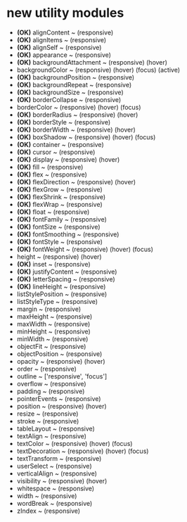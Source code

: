 # new utility modules

- **(OK)** alignContent ~ (responsive)
- **(OK)** alignItems ~ (responsive)
- **(OK)** alignSelf ~ (responsive)
- **(OK)** appearance ~ (responsive)
- **(OK)** backgroundAttachment ~ (responsive) (hover)
- backgroundColor ~ (responsive) (hover) (focus) (active)
- **(OK)** backgroundPosition ~ (responsive)
- **(OK)** backgroundRepeat ~ (responsive)
- **(OK)** backgroundSize ~ (responsive)
- **(OK)** borderCollapse ~ (responsive)
- borderColor ~ (responsive) (hover) (focus)
- **(OK)** borderRadius ~ (responsive) (hover)
- **(OK)** borderStyle ~ (responsive)
- **(OK)** borderWidth ~ (responsive) (hover)
- **(OK)** boxShadow ~ (responsive) (hover) (focus)
- **(OK)** container ~ (responsive)
- **(OK)** cursor ~ (responsive)
- **(OK)** display ~ (responsive) (hover)
- **(OK)** fill ~ (responsive)
- **(OK)** flex ~ (responsive)
- **(OK)** flexDirection ~ (responsive) (hover)
- **(OK)** flexGrow ~ (responsive)
- **(OK)** flexShrink ~ (responsive)
- **(OK)** flexWrap ~ (responsive)
- **(OK)** float ~ (responsive)
- **(OK)** fontFamily ~ (responsive)
- **(OK)** fontSize ~ (responsive)
- **(OK)** fontSmoothing ~ (responsive)
- **(OK)** fontStyle ~ (responsive)
- **(OK)** fontWeight ~ (responsive) (hover) (focus)
- height ~ (responsive) (hover)
- **(OK)** inset ~ (responsive)
- **(OK)** justifyContent ~ (responsive)
- **(OK)** letterSpacing ~ (responsive)
- **(OK)** lineHeight ~ (responsive)
- listStylePosition ~ (responsive)
- listStyleType ~ (responsive)
- margin ~ (responsive)
- maxHeight ~ (responsive)
- maxWidth ~ (responsive)
- minHeight ~ (responsive)
- minWidth ~ (responsive)
- objectFit ~ (responsive)
- objectPosition ~ (responsive)
- opacity ~ (responsive) (hover)
- order ~ (responsive)
- outline ~ ['responsive', 'focus']
- overflow ~ (responsive)
- padding ~ (responsive)
- pointerEvents ~ (responsive)
- position ~ (responsive) (hover)
- resize ~ (responsive)
- stroke ~ (responsive)
- tableLayout ~ (responsive)
- textAlign ~ (responsive)
- textColor ~ (responsive) (hover) (focus)
- textDecoration ~ (responsive) (hover) (focus)
- textTransform ~ (responsive)
- userSelect ~ (responsive)
- verticalAlign ~ (responsive)
- visibility ~ (responsive) (hover)
- whitespace ~ (responsive)
- width ~ (responsive)
- wordBreak ~ (responsive)
- zIndex ~ (responsive)
